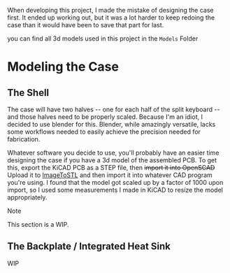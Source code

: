 When developing this project, I made the mistake of designing the case first. It ended up working out, but it was a lot harder to keep redoing the case than it would have been to save that part for last.

you can find all 3d models used in this project in the `Models` Folder

# Modeling the Case

## The Shell
The case will have two halves -- one for each half of the split keyboard -- and those halves need to be properly scaled. Because I'm an idiot, I decided to use blender for this. Blender, while amazingly versatile, lacks some workflows needed to easily achieve the precision needed for fabrication.

Whatever software you decide to use, you'll probably have an easier time designing the case if you have a 3d model of the assembled PCB. To get this, export the KiCAD PCB as a STEP file, then ~~import it into OpenSCAD~~ Upload it to [ImageToSTL](https://imagetostl.com/convert/file/step/to/stl) and then import it into whatever CAD program you're using. I found that the model got scaled up by a factor of 1000 upon import, so I used some measurements I made in KiCAD to resize the model appropriately.

>[!NOTE]
>This section is a WIP.

## The Backplate / Integrated Heat Sink
WIP